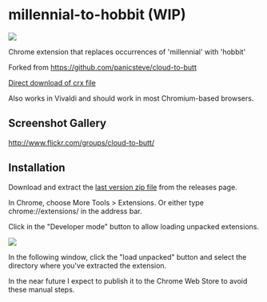 millennial-to-hobbit (WIP)
=============

![](https://media.giphy.com/media/aJMDwgd63oxPO/giphy.gif)

Chrome extension that replaces occurrences of 'millennial' with 'hobbit'

Forked from https://github.com/panicsteve/cloud-to-butt

[Direct download of crx file](https://github.com/panicsteve/cloud-to-butt/blob/master/CloudToButt.crx?raw=true)

Also works in Vivaldi and should work in most Chromium-based browsers.

Screenshot Gallery
------------------

http://www.flickr.com/groups/cloud-to-butt/

Installation
------------

Download and extract the [last version zip file](https://github.com/CygnaThreadbare/millennial-to-hobbit/releases/download/v1.0/millennial-to-hobbit-1.0.zip) from the releases page.

In Chrome, choose More Tools > Extensions. Or either type chrome://extensions/ in the address bar.

Click in the "Developer mode" button to allow loading unpacked extensions.

![](https://i.imgur.com/zVEu93I.png)

In the following window, click the "load unpacked" button and select the directory where you've extracted the extension.

In the near future I expect to publish it to the Chrome Web Store to avoid these manual steps.
